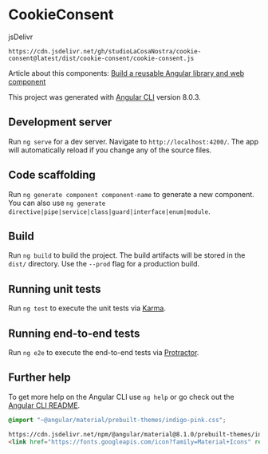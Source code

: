 # CookieConsent

jsDelivr

`https://cdn.jsdelivr.net/gh/studioLaCosaNostra/cookie-consent@latest/dist/cookie-consent/cookie-consent.js`

Article about this components: [Build a reusable Angular library and web component](https://studiolacosanostra.github.io/2019/07/19/Build-a-reusable-Angular-library-and-web-component/)

This project was generated with [Angular CLI](https://github.com/angular/angular-cli) version 8.0.3.

## Development server

Run `ng serve` for a dev server. Navigate to `http://localhost:4200/`. The app will automatically reload if you change any of the source files.

## Code scaffolding

Run `ng generate component component-name` to generate a new component. You can also use `ng generate directive|pipe|service|class|guard|interface|enum|module`.

## Build

Run `ng build` to build the project. The build artifacts will be stored in the `dist/` directory. Use the `--prod` flag for a production build.

## Running unit tests

Run `ng test` to execute the unit tests via [Karma](https://karma-runner.github.io).

## Running end-to-end tests

Run `ng e2e` to execute the end-to-end tests via [Protractor](http://www.protractortest.org/).

## Further help

To get more help on the Angular CLI use `ng help` or go check out the [Angular CLI README](https://github.com/angular/angular-cli/blob/master/README.md).

```css
@import "~@angular/material/prebuilt-themes/indigo-pink.css";
```

```html
https://cdn.jsdelivr.net/npm/@angular/material@8.1.0/prebuilt-themes/indigo-pink.css
<link href="https://fonts.googleapis.com/icon?family=Material+Icons" rel="stylesheet">
```
